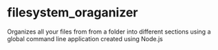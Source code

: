 # filesystem_oraganizer
Organizes all your files from from a folder into different sections using a global command line application created using Node.js
